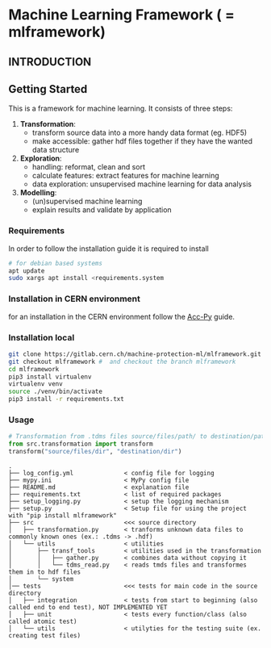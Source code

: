 # Machine Learning Framework ( = mlframework)
## INTRODUCTION

## Getting Started
This is a framework for machine learning. It consists of three steps:
1) **Transformation**: 
   * transform source data into a more handy data format (eg. HDF5)
   * make accessible: gather hdf files together if they have the wanted data structure
2) **Exploration**: 
   * handling: reformat, clean and sort
   * calculate features: extract features for machine learning
   * data exploration: unsupervised machine learning for data analysis
3) **Modelling**: 
   * (un)supervised machine learning
   * explain results and validate by application
    

### Requirements
In order to follow the installation guide it is required to install
```bash
# for debian based systems
apt update
sudo xargs apt install <requirements.system

```
### Installation in CERN environment
for an installation in the CERN environment follow the [Acc-Py](https://wikis.cern.ch/display/ACCPY/Getting+started+with+Acc-Py) guide.

### Installation local
```bash
git clone https://gitlab.cern.ch/machine-protection-ml/mlframework.git # Clone the gitlab project
git checkout mlframework #  and checkout the branch mlframework
cd mlframework
pip3 install virtualenv
virtualenv venv
source ./venv/bin/activate
pip3 install -r requirements.txt
```
### Usage
```python
# Transformation from .tdms files source/files/path/ to destination/path/
from src.transformation import transform
transform("source/files/dir", "destination/dir")
```

```angular2html ( cleanpy .; tree -A -I "__init__.py|venv|__pycache__|log_files")
.
├── log_config.yml              < config file for logging
├── mypy.ini                    < MyPy config file
├── README.md                   < explanation file
├── requirements.txt            < list of required packages
├── setup_logging.py            < setup the logging mechanism
├── setup.py                    < Setup file for using the project with "pip install mlframework"
├── src                         <<< source directory
│   ├── transformation.py       < tranforms unknown data files to commonly known ones (ex.: .tdms -> .hdf)
│   └── utils                   < utilities
│       ├── transf_tools        < utilities used in the transformation
│       │   ├── gather.py       < combines data without copying it
│       │   └── tdms_read.py    < reads tmds files and transformes them in to hdf files
│       └── system              
│── tests                       <<< tests for main code in the source directory
│   ├── integration             < tests from start to beginning (also called end to end test), NOT IMPLEMENTED YET
│   ├── unit                    < tests every function/class (also called atomic test)
│   └── utils                   < utilyties for the testing suite (ex. creating test files)
```
